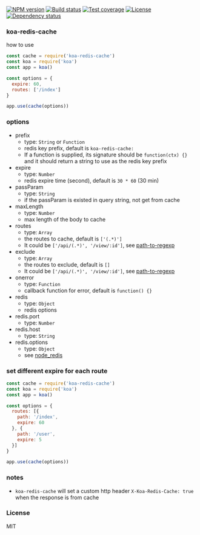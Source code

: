
[![NPM version][npm-img]][npm-url]
[![Build status][travis-img]][travis-url]
[![Test coverage][coveralls-img]][coveralls-url]
[![License][license-img]][license-url]
[![Dependency status][david-img]][david-url]

### koa-redis-cache

how to use

```js
const cache = require('koa-redis-cache')
const koa = require('koa')
const app = koa()

const options = {
  expire: 60,
  routes: ['/index']
}

app.use(cache(options))
```

### options

* prefix
  - type: `String` or `Function`
  - redis key prefix, default is `koa-redis-cache:`
  - If a function is supplied, its signature should be `function(ctx) {}` and it should return a string to use as the redis key prefix
* expire
  - type: `Number`
  - redis expire time (second), default is `30 * 60` (30 min)
* passParam
  - type: `String`
  - if the passParam is existed in query string, not get from cache
* maxLength
  - type: `Number`
  - max length of the body to cache
* routes
  - type: `Array`
  - the routes to cache, default is `['(.*)']`
  - It could be `['/api/(.*)', '/view/:id']`, see [path-to-regexp](https://github.com/pillarjs/path-to-regexp)
* exclude
  - type: `Array`
  - the routes to exclude, default is `[]`
  - It could be `['/api/(.*)', '/view/:id']`, see [path-to-regexp](https://github.com/pillarjs/path-to-regexp)
* onerror
  - type: `Function`
  - callback function for error, default is `function() {}`
* redis
  - type: `Object`
  - redis options
* redis.port
  - type: `Number`
* redis.host
  - type: `String`
* redis.options
  - type: `Object`
  - see [node_redis](https://github.com/mranney/node_redis)

### set different expire for each route

```js
const cache = require('koa-redis-cache')
const koa = require('koa')
const app = koa()

const options = {
  routes: [{
    path: '/index',
    expire: 60
  }, {
    path: '/user',
    expire: 5
  }]
}

app.use(cache(options))
```

### notes

* `koa-redis-cache` will set a custom http header `X-Koa-Redis-Cache: true` when the response is from cache

### License
MIT

[npm-img]: https://img.shields.io/npm/v/koa-redis-cache.svg?style=flat-square
[npm-url]: https://npmjs.org/package/koa-redis-cache
[travis-img]: https://img.shields.io/travis/coderhaoxin/koa-redis-cache.svg?style=flat-square
[travis-url]: https://travis-ci.org/coderhaoxin/koa-redis-cache
[coveralls-img]: https://img.shields.io/coveralls/coderhaoxin/koa-redis-cache.svg?style=flat-square
[coveralls-url]: https://coveralls.io/r/coderhaoxin/koa-redis-cache?branch=master
[license-img]: http://img.shields.io/badge/license-MIT-green.svg?style=flat-square
[license-url]: http://opensource.org/licenses/MIT
[david-img]: https://img.shields.io/david/coderhaoxin/koa-redis-cache.svg?style=flat-square
[david-url]: https://david-dm.org/coderhaoxin/koa-redis-cache
